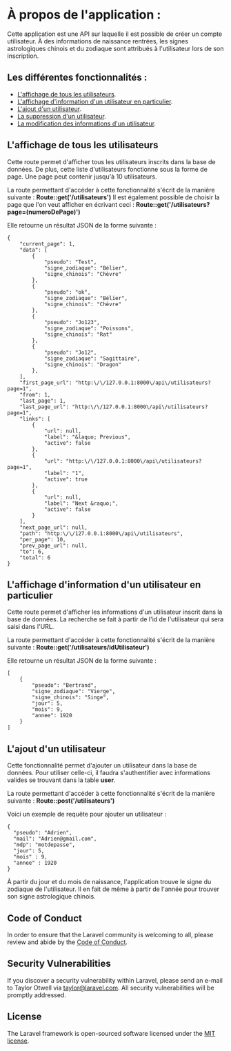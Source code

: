 # À propos de l'application :


Cette application est une API sur laquelle il est possible de créer un compte utilisateur. À des informations de naissance rentrées, les signes astrologiques chinois et du zodiaque sont attribués à l'utilisateur lors de son inscription. 


## Les différentes fonctionnalités : 


- [L'affichage de tous les utilisateurs](#Laffichage-de-tous-les-utilisateurs).
- [L'affichage d'information d'un utilisateur en particulier](#Laffichage-d'information-d'un-utilisateur-en-particulier).
- [L'ajout d'un utilisateur](#Lajout-dun-utilisateur).
- [La suppression d'un utilisateur](https://laravel.com/docs/routing).
- [La modification des informations d'un utilisateur](https://laravel.com/docs/routing).


## L'affichage de tous les utilisateurs


Cette route permet d'afficher tous les utilisateurs inscrits dans la base de données. De plus, cette liste d'utilisateurs fonctionne sous la forme de page. Une page peut contenir jusqu'à 10 utilisateurs.

La route permettant d'accéder à cette fonctionnalité s'écrit de la manière suivante : **Route::get('/utilisateurs')**
Il est également possible de choisir la page que l'on veut afficher en écrivant ceci : **Route::get('/utilisateurs?page=(numeroDePage)')**

Elle retourne un résultat JSON de la forme suivante : 

```
{
	"current_page": 1,
	"data": [
		{
			"pseudo": "Test",
			"signe_zodiaque": "Bélier",
			"signe_chinois": "Chèvre"
		},
		{
			"pseudo": "ok",
			"signe_zodiaque": "Bélier",
			"signe_chinois": "Chèvre"
		},
		{
			"pseudo": "Jo123",
			"signe_zodiaque": "Poissons",
			"signe_chinois": "Rat"
		},
		{
			"pseudo": "Jo12",
			"signe_zodiaque": "Sagittaire",
			"signe_chinois": "Dragon"
		},
	],
	"first_page_url": "http:\/\/127.0.0.1:8000\/api\/utilisateurs?page=1",
	"from": 1,
	"last_page": 1,
	"last_page_url": "http:\/\/127.0.0.1:8000\/api\/utilisateurs?page=1",
	"links": [
		{
			"url": null,
			"label": "&laquo; Previous",
			"active": false
		},
		{
			"url": "http:\/\/127.0.0.1:8000\/api\/utilisateurs?page=1",
			"label": "1",
			"active": true
		},
		{
			"url": null,
			"label": "Next &raquo;",
			"active": false
		}
	],
	"next_page_url": null,
	"path": "http:\/\/127.0.0.1:8000\/api\/utilisateurs",
	"per_page": 10,
	"prev_page_url": null,
	"to": 6,
	"total": 6
}

```

## L'affichage d'information d'un utilisateur en particulier

Cette route permet d'afficher les informations d'un utilisateur inscrit dans la base de données. La recherche se fait à partir de l'id de l'utilisateur qui sera saisi dans l'URL.

La route permettant d'accéder à cette fonctionnalité s'écrit de la manière suivante : **Route::get('/utilisateurs/idUtilisateur')**

Elle retourne un résultat JSON de la forme suivante : 

```
[
	{
		"pseudo": "Bertrand",
		"signe_zodiaque": "Vierge",
		"signe_chinois": "Singe",
		"jour": 5,
		"mois": 9,
		"annee": 1920
	}
]

```

## L'ajout d'un utilisateur

Cette fonctionnalité permet d'ajouter un utilisateur dans la base de données. Pour utiliser celle-ci, il faudra s'authentifier avec informations valides se trouvant dans la table **user**.

La route permettant d'accéder à cette fonctionnalité s'écrit de la manière suivante : **Route::post('/utilisateurs')**

Voici un exemple de requête pour ajouter un utilisateur : 

```
{
  "pseudo": "Adrien",
  "mail": "Adrien@gmail.com",
  "mdp": "motdepasse",
  "jour": 5,
  "mois" : 9,
  "annee" : 1920
}

```

À partir du jour et du mois de naissance, l'application trouve le signe du zodiaque de l'utilisateur. Il en fait de même à partir de l'année pour trouver son signe astrologique chinois.

## Code of Conduct

In order to ensure that the Laravel community is welcoming to all, please review and abide by the [Code of Conduct](https://laravel.com/docs/contributions#code-of-conduct).

## Security Vulnerabilities

If you discover a security vulnerability within Laravel, please send an e-mail to Taylor Otwell via [taylor@laravel.com](mailto:taylor@laravel.com). All security vulnerabilities will be promptly addressed.

## License

The Laravel framework is open-sourced software licensed under the [MIT license](https://opensource.org/licenses/MIT).
